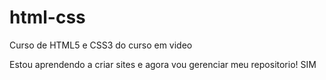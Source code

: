 # html-css
 Curso de HTML5 e CSS3 do curso em video

 Estou aprendendo a criar sites e agora vou gerenciar meu repositorio! SIM 
 
